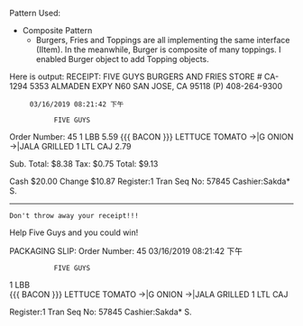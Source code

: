 Pattern Used:
* Composite Pattern
  * Burgers, Fries and Toppings are all implementing the same interface (IItem). In the meanwhile, Burger is composite of many toppings.
    I enabled Burger object to add Topping objects.

Here is output:
RECEIPT:
               FIVE GUYS
           BURGERS AND FRIES
            STORE # CA-1294
         5353 ALMADEN EXPY N60
           SAN JOSE, CA 95118
            (P) 408-264-9300



         03/16/2019 08:21:42 下午

               FIVE GUYS
Order Number: 45
1  LBB                              5.59
      {{{ BACON }}}
      LETTUCE
      TOMATO
      ->|G ONION
      ->|JALA GRILLED
1  LTL CAJ                          2.79

   Sub. Total:                     $8.38
   Tax:                            $0.75
   Total:                          $9.13


   Cash                           $20.00
   Change                         $10.87
Register:1          Tran Seq No:   57845
Cashier:Sakda* S.
  ************************************
    Don't throw away your receipt!!!

   Help Five Guys and you could win!

PACKAGING SLIP:
Order Number: 45
         03/16/2019 08:21:42 下午

               FIVE GUYS
1  LBB                            
      {{{ BACON }}}
      LETTUCE
      TOMATO
      ->|G ONION
      ->|JALA GRILLED
1  LTL CAJ                        

Register:1          Tran Seq No:   57845
Cashier:Sakda* S.
